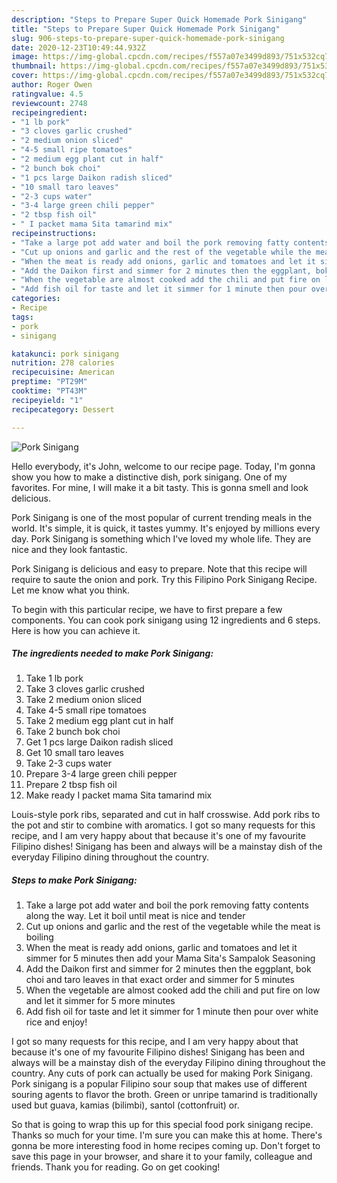 ```yaml
---
description: "Steps to Prepare Super Quick Homemade Pork Sinigang"
title: "Steps to Prepare Super Quick Homemade Pork Sinigang"
slug: 906-steps-to-prepare-super-quick-homemade-pork-sinigang
date: 2020-12-23T10:49:44.932Z
image: https://img-global.cpcdn.com/recipes/f557a07e3499d893/751x532cq70/pork-sinigang-recipe-main-photo.jpg
thumbnail: https://img-global.cpcdn.com/recipes/f557a07e3499d893/751x532cq70/pork-sinigang-recipe-main-photo.jpg
cover: https://img-global.cpcdn.com/recipes/f557a07e3499d893/751x532cq70/pork-sinigang-recipe-main-photo.jpg
author: Roger Owen
ratingvalue: 4.5
reviewcount: 2748
recipeingredient:
- "1 lb pork"
- "3 cloves garlic crushed"
- "2 medium onion sliced"
- "4-5 small ripe tomatoes"
- "2 medium egg plant cut in half"
- "2 bunch bok choi"
- "1 pcs large Daikon radish sliced"
- "10 small taro leaves"
- "2-3 cups water"
- "3-4 large green chili pepper"
- "2 tbsp fish oil"
- " I packet mama Sita tamarind mix"
recipeinstructions:
- "Take a large pot add water and boil the pork removing fatty contents along the way. Let it boil until meat is nice and tender"
- "Cut up onions and garlic and the rest of the vegetable while the meat is boiling"
- "When the meat is ready add onions, garlic and tomatoes and let it simmer for 5 minutes then add your Mama Sita&#39;s Sampalok Seasoning"
- "Add the Daikon first and simmer for 2 minutes then the eggplant, bok choi and taro leaves in that exact order and simmer for 5 minutes"
- "When the vegetable are almost cooked add the chili and put fire on low and let it simmer for 5 more minutes"
- "Add fish oil for taste and let it simmer for 1 minute then pour over white rice and enjoy!"
categories:
- Recipe
tags:
- pork
- sinigang

katakunci: pork sinigang 
nutrition: 278 calories
recipecuisine: American
preptime: "PT29M"
cooktime: "PT43M"
recipeyield: "1"
recipecategory: Dessert

---
```



![Pork Sinigang](https://img-global.cpcdn.com/recipes/f557a07e3499d893/751x532cq70/pork-sinigang-recipe-main-photo.jpg)

Hello everybody, it's John, welcome to our recipe page. Today, I'm gonna show you how to make a distinctive dish, pork sinigang. One of my favorites. For mine, I will make it a bit tasty. This is gonna smell and look delicious.

Pork Sinigang is one of the most popular of current trending meals in the world. It's simple, it is quick, it tastes yummy. It's enjoyed by millions every day. Pork Sinigang is something which I've loved my whole life. They are nice and they look fantastic.

Pork Sinigang is delicious and easy to prepare. Note that this recipe will require to saute the onion and pork. Try this Filipino Pork Sinigang Recipe. Let me know what you think.


To begin with this particular recipe, we have to first prepare a few components. You can cook pork sinigang using 12 ingredients and 6 steps. Here is how you can achieve it.

<!--inarticleads1-->

##### The ingredients needed to make Pork Sinigang:

1. Take 1 lb pork
1. Take 3 cloves garlic crushed
1. Take 2 medium onion sliced
1. Take 4-5 small ripe tomatoes
1. Take 2 medium egg plant cut in half
1. Take 2 bunch bok choi
1. Get 1 pcs large Daikon radish sliced
1. Get 10 small taro leaves
1. Take 2-3 cups water
1. Prepare 3-4 large green chili pepper
1. Prepare 2 tbsp fish oil
1. Make ready  I packet mama Sita tamarind mix


Louis-style pork ribs, separated and cut in half crosswise. Add pork ribs to the pot and stir to combine with aromatics. I got so many requests for this recipe, and I am very happy about that because it&#39;s one of my favourite Filipino dishes! Sinigang has been and always will be a mainstay dish of the everyday Filipino dining throughout the country. 

<!--inarticleads2-->

##### Steps to make Pork Sinigang:

1. Take a large pot add water and boil the pork removing fatty contents along the way. Let it boil until meat is nice and tender
1. Cut up onions and garlic and the rest of the vegetable while the meat is boiling
1. When the meat is ready add onions, garlic and tomatoes and let it simmer for 5 minutes then add your Mama Sita&#39;s Sampalok Seasoning
1. Add the Daikon first and simmer for 2 minutes then the eggplant, bok choi and taro leaves in that exact order and simmer for 5 minutes
1. When the vegetable are almost cooked add the chili and put fire on low and let it simmer for 5 more minutes
1. Add fish oil for taste and let it simmer for 1 minute then pour over white rice and enjoy!


I got so many requests for this recipe, and I am very happy about that because it&#39;s one of my favourite Filipino dishes! Sinigang has been and always will be a mainstay dish of the everyday Filipino dining throughout the country. Any cuts of pork can actually be used for making Pork Sinigang. Pork sinigang is a popular Filipino sour soup that makes use of different souring agents to flavor the broth. Green or unripe tamarind is traditionally used but guava, kamias (bilimbi), santol (cottonfruit) or. 

So that is going to wrap this up for this special food pork sinigang recipe. Thanks so much for your time. I'm sure you can make this at home. There's gonna be more interesting food in home recipes coming up. Don't forget to save this page in your browser, and share it to your family, colleague and friends. Thank you for reading. Go on get cooking!
